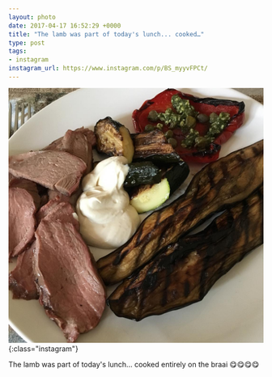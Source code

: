 ```yaml
---
layout: photo
date: 2017-04-17 16:52:29 +0000
title: "The lamb was part of today's lunch... cooked…"
type: post
tags:
- instagram
instagram_url: https://www.instagram.com/p/BS_myyvFPCt/
---
```


![Instagram - BS_myyvFPCt](/img/BS_myyvFPCt.jpg){:class="instagram"}

The lamb was part of today's lunch... cooked entirely on the braai 😋😋😋😋
